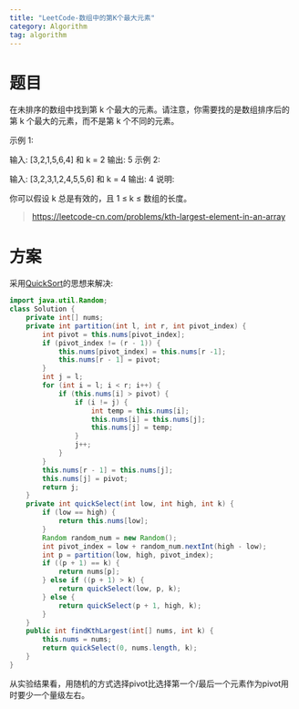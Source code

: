 ```yaml
---
title: "LeetCode-数组中的第K个最大元素"
category: Algorithm
tag: algorithm
---
```

# 题目 #
在未排序的数组中找到第 k 个最大的元素。请注意，你需要找的是数组排序后的第 k 个最大的元素，而不是第 k 个不同的元素。

示例 1:

输入: [3,2,1,5,6,4] 和 k = 2
输出: 5
示例 2:

输入: [3,2,3,1,2,4,5,5,6] 和 k = 4
输出: 4
说明:

你可以假设 k 总是有效的，且 1 ≤ k ≤ 数组的长度。

> https://leetcode-cn.com/problems/kth-largest-element-in-an-array

# 方案 #
采用[QuickSort](https://leon-wtf.github.io/algorithm/2019/07/26/sort/#more)的思想来解决:
```java
import java.util.Random;
class Solution {
    private int[] nums;
    private int partition(int l, int r, int pivot_index) {
        int pivot = this.nums[pivot_index];
        if (pivot_index != (r - 1)) {
            this.nums[pivot_index] = this.nums[r -1];
            this.nums[r - 1] = pivot;
        }
        int j = l;
        for (int i = l; i < r; i++) {
            if (this.nums[i] > pivot) {
                if (i != j) {
                    int temp = this.nums[i];
                    this.nums[i] = this.nums[j];
                    this.nums[j] = temp;
                }
                j++;
            }
        }
        this.nums[r - 1] = this.nums[j];
        this.nums[j] = pivot;
        return j;
    } 
    private int quickSelect(int low, int high, int k) {
        if (low == high) {
            return this.nums[low];
        }
        Random random_num = new Random();
        int pivot_index = low + random_num.nextInt(high - low); 
        int p = partition(low, high, pivot_index);
        if ((p + 1) == k) {
            return nums[p];
        } else if ((p + 1) > k) {
            return quickSelect(low, p, k);
        } else {
            return quickSelect(p + 1, high, k);
        }        
    }    
    public int findKthLargest(int[] nums, int k) {
        this.nums = nums;
        return quickSelect(0, nums.length, k);
    }
}
```
从实验结果看，用随机的方式选择pivot比选择第一个/最后一个元素作为pivot用时要少一个量级左右。
